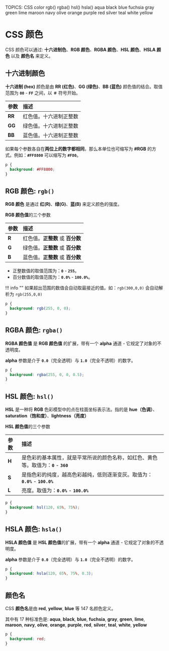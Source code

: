 TOPICS: CSS color
        rgb()
        rgba()
        hsl()
        hsla()
        aqua
        black
        blue
        fuchsia
        gray
        green
        lime
        maroon
        navy
        olive
        orange
        purple
        red
        silver
        teal
        white
        yellow

# CSS 颜色

CSS 颜色可以通过: **十六进制色**、**RGB 颜色**、**RGBA 颜色**、**HSL 颜色**、**HSLA 颜色** 以及 **颜色名** 来定义。

## 十六进制颜色

**十六进制 (hex)** 颜色是由 **RR (红色)**、**GG (绿色)**、**BB (蓝色)** 颜色值的结合。取值范围为 **`00`** - **`FF`**
之间，以 **`＃`** 符号开始。

| 参数 | 描述 |
| :--- | :--- |
| **RR** | 红色值。十六进制正整数 |
| **GG** | 绿色值。十六进制正整数 |
| **BB** | 蓝色值。十六进制正整数 |

如果每个参数各自在**两位上的数字都相同**，那么本单位也可缩写为 **#RGB** 的方式。例如：**`#FF8800`** 可以缩写为 **`#F80`**。

```css
p {
  background: #FF8800;
}
```

## RGB 颜色: `rgb()`

**RGB 颜色** 是通过 **红(R)**、**绿(G)**、**蓝(B)** 来定义颜色的强度。

**RGB 颜色值**的三个参数

| 参数 | 描述 |
| :--- | :--- |
| **R** | 红色值。**正整数** 或 **百分数** |
| **G** | 绿色值。**正整数** 或 **百分数** |
| **B** | 蓝色值。**正整数** 或 **百分数** |

- 正整数值的取值范围为：**`0`** - **`255`**。
- 百分数值的取值范围为：**`0.0%`** - **`100.0%`**。

!!! info ""
    如果超出范围的数值会自动取最接近的值。如：`rgb(300,0,0)` 会自动解析为 `rgb(255,0,0)`

```css
p {
  background: rgb(255, 0, 0);
}
```

## RGBA 颜色: `rgba()`

**RGBA 颜色值** 是 **RGB 颜色值** 的扩展，带有一个 **alpha** 通道 - 它规定了对象的不透明度。

**alpha** 参数是介于 **`0.0`**（完全透明）与 **`1.0`**（完全不透明）的数字。

```css
p {
  background: rgba(255, 0, 0, 0.5);
}
```

## HSL 颜色: `hsl()`

**HSL** 是一种将 **RGB** 色彩模型中的点在柱面坐标表示法。指的是 **hue（色调）**、**saturation（饱和度）**、**lightness（亮度）**

**HSL 颜色值**的三个参数

| 参数 | 描述 |
| :--- | :--- |
| **H** | 是色彩的基本属性，就是平常所说的颜色名称，如红色、黄色等。取值为：**`0`** - **`360`** |
| **S** | 是指色彩的纯度，越高色彩越纯，低则逐渐变灰。取值为：**`0.0%`** - **`100.0%`** |
| **L** | 亮度。取值为：**`0.0%`** - **`100.0%`** |

```css
p {
  background: hsl(120, 65%, 75%);
}
```

## HSLA 颜色: `hsla()`

**HSLA 颜色值** 是 **HSL 颜色值**的扩展，带有一个 **alpha** 通道 - 它规定了对象的不透明度。

**alpha** 参数是介于 **`0.0`**（完全透明）与 **`1.0`**（完全不透明）的数字。

```css
p {
  background: hsla(120, 65%, 75%, 0.3);
}
```

## 颜色名

CSS **颜色名**是由 **red**, **yellow**, **blue** 等 147 名颜色定义。

其中有 17 种标准色是: **aqua**, **black**, **blue**, **fuchsia**, **gray**, **green**, **lime**, **maroon**,
**navy**, **olive**, **orange**, **purple**, **red**, **silver**, **teal**, **white**, **yellow**

```css
p {
  background: red;
}
```
